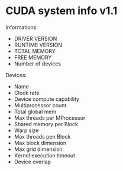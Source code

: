 CUDA system info v1.1
======================

Informations:
* DRIVER VERSION
* RUNTIME VERSION
* TOTAL MEMORY
* FREE MEMORY
* Number of devices

Devices:
* Name
* Clock rate
* Device compute capability
* Multiprocessor count
* Total global mem
* Max threads per MProcessor
* Shared memory per Block
* Warp size
* Max threads pen Block
* Max block dimension
* Max grid dimension
* Kernel execution timeout
* Device overlap
